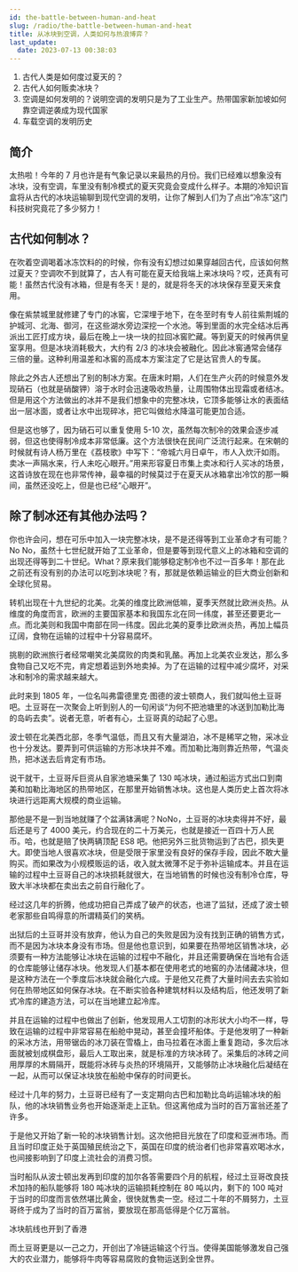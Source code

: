 ```yaml
---
id: the-battle-between-human-and-heat
slug: /radio/the-battle-between-human-and-heat
title: 从冰块到空调，人类如何与热浪博弈？
last_update:
  date: 2023-07-13 00:38:03
---
```


1. 古代人类是如何度过夏天的？
2. 古代人如何贩卖冰块？
3. 空调是如何发明的？说明空调的发明只是为了工业生产。热带国家新加坡如何靠空调逆袭成为现代国家
4. 车载空调的发明历史

## 简介

太热啦！今年的 7 月也许是有气象记录以来最热的月份。我们已经难以想象没有冰块，没有空调，车里没有制冷模式的夏天究竟会变成什么样子。本期的冷知识盲盒将从古代的冰块运输聊到现代空调的发明，让你了解到人们为了点出“冷冻”这门科技树究竟花了多少努力！

## 古代如何制冰？

在吹着空调喝着冰冻饮料的的时候，你有没有幻想过如果穿越回古代，应该如何熬过夏天？空调吹不到就算了，古人有可能在夏天给我端上来冰块吗？哎，还真有可能！虽然古代没有冰箱，但是有冬天！是的，就是将冬天的冰块保存至夏天来食用。

像在紫禁城里就修建了专门的冰窖，它深埋于地下，在冬至时有专人前往紫荆城的护城河、北海、御河，在这些湖水旁边深挖一个水池。等到里面的水完全结冰后再派出工匠打成方块，最后在晚上一块一块的拉回冰窖贮藏。等到夏天的时候再供皇室享用。但是冰块消耗极大，大约有 2/3 的冰块会被融化。因此冰窖通常会储存三倍的量。这种利用温差和冰窖的高成本方案注定了它是达官贵人的专属。

除此之外古人还想出了别的制冰方案。在唐末时期，人们在生产火药的时候意外发现硝石（也就是硝酸钾）溶于水时会迅速吸收热量，让周围物体出现霜或者结冰。但是用这个方法做出的冰并不是我们想象中的完整冰块，它顶多能够让水的表面结出一层冰面，或者让水中出现碎冰，把它叫做给水降温可能更加合适。

但是这也够了，因为硝石可以重复使用 5-10 次，虽然每次制冷的效果会逐步减弱，但这也使得制冷成本非常低廉。这个方法很快在民间广泛流行起来。在宋朝的时候就有诗人杨万里在《荔枝歌》中写下：“帝城六月日卓午，市人入炊汗如雨。卖冰一声隔水来，行人未吃心眼开。”用来形容夏日市集上卖冰和行人买冰的场景，这首诗放在现在也非常传神，最幸福的时候莫过于在夏天从冰箱拿出冷饮的那一瞬间，虽然还没吃上，但是也已经“心眼开”。

## 除了制冰还有其他办法吗？

你也许会问，想在可乐中加入一块完整冰块，是不是还得等到工业革命才有可能？No No，虽然十七世纪就开始了工业革命，但是要等到现代意义上的冰箱和空调的出现还得等到二十世纪。What？原来我们能够稳定制冷也不过一百多年！那在此之前还有没有别的办法可以吃到冰块呢？有，那就是依赖运输业的巨大商业创新和全球化贸易。

转机出现在十九世纪的北美。北美的维度比欧洲低嘛，夏季天然就比欧洲炎热。从维度的角度而言，欧洲的主要国家基本和我国东北在同一纬度，甚至还要更北一点。而北美则和我国中南部在同一纬度。因此北美的夏季比欧洲炎热，再加上幅员辽阔，食物在运输的过程中十分容易腐坏。

挑剔的欧洲旅行者经常嘲笑北美腐败的肉类和乳酪。再加上北美农业发达，那么多食物自己又吃不完，肯定想着运到外地卖掉。为了在运输的过程中减少腐坏，对采冰和制冷的需求越来越大。

此时来到 1805 年，一位名叫弗雷德里克·图德的波士顿商人，我们就叫他土豆哥吧。土豆哥在一次聚会上听到别人的一句闲谈“为何不把池塘里的冰送到加勒比海的岛屿去卖”。说者无意，听者有心，土豆哥真的动起了心思。

波士顿在北美西北部，冬季气温低，而且又有大量湖泊，冰不是稀罕之物，采冰业也十分发达。要弄到可供运输的方形冰块并不难。而加勒比海则靠近热带，气温炎热，把冰送去后肯定有市场。

说干就干，土豆哥斥巨资从自家池塘采集了 130 吨冰块，通过船运方式出口到南美和加勒比海地区的热带地区，在那里开始销售冰块。这也是人类历史上首次将冰块进行远距离大规模的商业运输。

那他是不是一到当地就赚了个盆满钵满呢？NoNo，土豆哥的冰块卖得并不好，最后还是亏了 4000 美元，约合现在的二十万美元，也就是接近一百四十万人民币。哈，也就是赔了快两辆顶配 ES8 吧。他把另外三批货物运到了古巴，损失更大。即使当地人很喜欢冰块，但是受限于家里没有良好的保存手段，因此不敢大量购买。而如果改为小规模贩运的话，收入就太微薄不足于弥补运输成本。并且在运输的过程中土豆哥自己的冰块损耗就很大，在当地销售的时候也没有制冷仓库，导致大半冰块都在卖出去之前自行融化了。

经过这几年的折腾，他成功把自己弄成了破产的状态，也进了监狱，还成了波士顿老家那些自鸣得意的所谓精英们的笑柄。

出狱后的土豆哥并没有放弃，他认为自己的失败是因为没有找到正确的销售方式，而不是因为冰块本身没有市场。但是他也意识到，如果要在热带地区销售冰块，必须要有一种方法能够让冰块在运输的过程中不融化，并且还需要确保在当地有合适的仓库能够让储存冰块。他发现人们基本都在使用老式的地窖的办法储藏冰块，但是这种方法在一个季度后冰块就会融化六成。于是他又花费了大量时间去去实验如何在热带地区如何保存冰块。在不断实验各种建筑材料以及结构后，他还发明了新式冷库的建造方法，可以在当地建立起冷库。

并且在运输的过程中也做出了创新，他发现用人工切割的冰形状大小均不一样，导致在运输的过程中非常容易在船舱中晃动，甚至会撞坏船体。于是他发明了一种新的采冰方法，用带锯齿的冰刀装在雪橇上，由马拉着在冰面上重复跑动，多次后冰面就被划成棋盘形，最后人工取出来，就是标准的方块冰砖了。采集后的冰砖之间用厚厚的木屑隔开，既能将冰砖与炎热的环境隔开，又能够防止冰块融化后凝结在一起，从而可以保证冰块放在船舱中保存的时间更长。

经过十几年的努力，土豆哥已经有了一支定期向古巴和加勒比岛屿运输冰块的船队，他的冰块销售业务也开始逐渐走上正轨。但这离他成为当时的百万富翁还差了许多。

于是他又开始了新一轮的冰块销售计划。这次他把目光放在了印度和亚洲市场。而且当时印度正处于英国殖民统治之下，英国在印度的统治者们也非常喜欢喝冰水，也间接影响到了印度上流社会的消费习惯。

当时船队从波士顿出发再到印度的加尔各答需要四个月的航程，经过土豆哥改良技术加持的船队能够将 180 吨冰块的运输损耗控制在 80 吨以内，剩下的 100 吨对于当时的印度而言依然堪比黄金，很快就售卖一空。经过二十年的不屑努力，土豆哥终于成为了当时的百万富翁，要放现在那高低得是个亿万富翁。

冰块航线也开到了香港


而土豆哥更是以一己之力，开创出了冷链运输这个行当。使得美国能够激发自己强大的农业潜力，能够将牛肉等容易腐败的食物运送到全世界。

